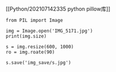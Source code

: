 [[Python/202107142335 python pillow库]]

```
from PIL import Image

img = Image.open('IMG_5171.jpg')
print(img.size)

s = img.resize(600, 1000)
ro = img.roate(90)

s.save('img_save/s.jpg')

```